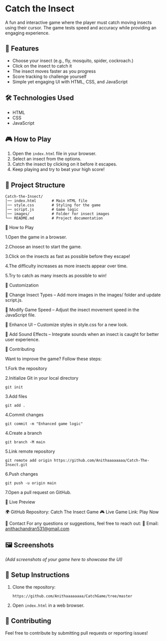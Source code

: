 # Catch the Insect

A fun and interactive game where the player must catch moving insects using their cursor. The game tests speed and accuracy while providing an engaging experience.

## 🚀 Features
- Choose your insect (e.g., fly, mosquito, spider, cockroach.)
- Click on the insect to catch it
- The insect moves faster as you progress
- Score tracking to challenge yourself
- Simple yet engaging UI with HTML, CSS, and JavaScript

## 🛠️ Technologies Used
- HTML
- CSS
- JavaScript

## 🎮 How to Play
1. Open the `index.html` file in your browser.
2. Select an insect from the options.
3. Catch the insect by clicking on it before it escapes.
4. Keep playing and try to beat your high score!

## 📂 Project Structure
```
Catch-the-Insect/
│── index.html       # Main HTML file
│── style.css        # Styling for the game
│── script.js        # Game logic
│── images/          # Folder for insect images
└── README.md        # Project documentation
```


🎯 How to Play

1.Open the game in a browser.

2.Choose an insect to start the game.

3.Click on the insects as fast as possible before they escape!

4.The difficulty increases as more insects appear over time.

5.Try to catch as many insects as possible to win!


🔧 Customization

🔹 Change Insect Types – Add more images in the images/ folder and update script.js.

🔹 Modify Game Speed – Adjust the insect movement speed in the JavaScript file.

🔹 Enhance UI – Customize styles in style.css for a new look.

🔹 Add Sound Effects – Integrate sounds when an insect is caught for better user experience.


🤝 Contributing

Want to improve the game? Follow these steps:

1.Fork the repository

2.Initialize Git in your local directory
```
git init
```
3.Add files
```
git add .
```
4.Commit changes
```
git commit -m "Enhanced game logic"
```
4.Create a branch
```
git branch -M main
```
5.Link remote repository
```
git remote add origin https://github.com/Anithaaaaaaaa/Catch-The-Insect.git
```
6.Push changes
```
git push -u origin main
```
7.Open a pull request on GitHub.


🔗 Live Preview

🌍 GitHub Repository: Catch The Insect Game
🎮 Live Game Link: Play Now

📩 Contact
For any questions or suggestions, feel free to reach out:
📧 Email: anithachandran531@gmail.com


## 🖼️ Screenshots
*(Add screenshots of your game here to showcase the UI)*

## 📌 Setup Instructions
1. Clone the repository:
   ```
   https://github.com/Anithaaaaaaaa/CatchGame/tree/master
   ```
2. Open `index.html` in a web browser.

## 🤝 Contributing
Feel free to contribute by submitting pull requests or reporting issues!

